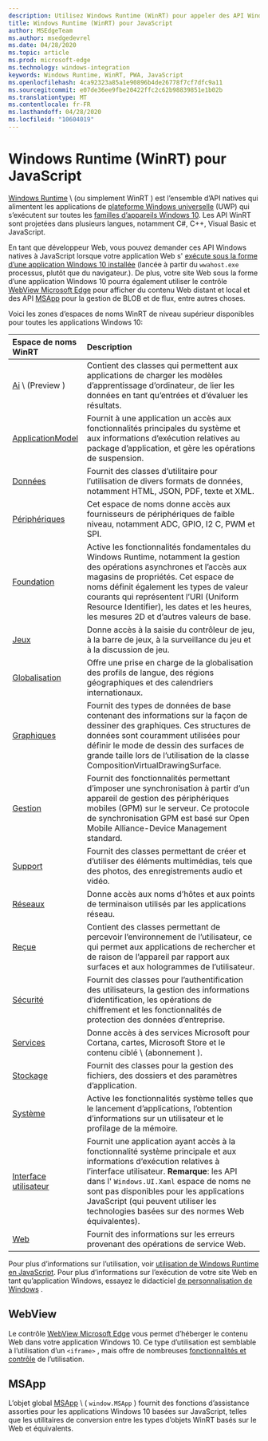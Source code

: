 ```yaml
---
description: Utilisez Windows Runtime (WinRT) pour appeler des API Windows natives à partir de votre application JavaScript.
title: Windows Runtime (WinRT) pour JavaScript
author: MSEdgeTeam
ms.author: msedgedevrel
ms.date: 04/28/2020
ms.topic: article
ms.prod: microsoft-edge
ms.technology: windows-integration
keywords: Windows Runtime, WinRT, PWA, JavaScript
ms.openlocfilehash: 4ca92323a85a1e90896b4de26778f7cf7dfc9a11
ms.sourcegitcommit: e07de36ee9fbe20422ffc2c62b98839851e1b02b
ms.translationtype: MT
ms.contentlocale: fr-FR
ms.lasthandoff: 04/28/2020
ms.locfileid: "10604019"
---
```

# Windows Runtime (WinRT) pour JavaScript  

[Windows Runtime](/windows/uwp/get-started/universal-application-platform-guide#how-the-universal-windows-platform-relates-to-windows-runtime-apis) \ (ou simplement WinRT \) est l’ensemble d’API natives qui alimentent les applications de [plateforme Windows universelle](/windows/uwp/get-started/universal-application-platform-guide) (UWP) qui s’exécutent sur toutes les [familles d’appareils Windows 10](/uwp/extension-sdks/device-families-overview).  Les API WinRT sont projetées dans plusieurs langues, notamment C#, C++, Visual Basic et JavaScript.  

En tant que développeur Web, vous pouvez demander ces API Windows natives à JavaScript lorsque votre application Web s' [exécute sous la forme d’une application Windows 10 installée](../progressive-web-apps-edgehtml/windows-features.md#set-up-and-run-your-universal-windows-app) (lancée à partir du `wwahost.exe` processus, plutôt que du navigateur.).  De plus, votre site Web sous la forme d’une application Windows 10 pourra également utiliser le contrôle [WebView Microsoft Edge](#webview) pour afficher du contenu Web distant et local et des API [MSApp](#msapp) pour la gestion de BLOB et de flux, entre autres choses.  

Voici les zones d’espaces de noms WinRT de niveau supérieur disponibles pour toutes les applications Windows 10:  

| Espace de noms WinRT | Description |  
|:--- |:--- |  
| [Ai](/uwp/api/windows.AI.MachineLearning.Preview) \ (Preview \) | Contient des classes qui permettent aux applications de charger les modèles d’apprentissage d’ordinateur, de lier les données en tant qu’entrées et d’évaluer les résultats.  |  
| [ApplicationModel](/uwp/api/windows.applicationmodel) | Fournit à une application un accès aux fonctionnalités principales du système et aux informations d’exécution relatives au package d’application, et gère les opérations de suspension.  |  
| [Données](/uwp/api/windows.data.html) | Fournit des classes d’utilitaire pour l’utilisation de divers formats de données, notamment HTML, JSON, PDF, texte et XML.  |  
| [Périphériques](/uwp/api/windows.devices) | Cet espace de noms donne accès aux fournisseurs de périphériques de faible niveau, notamment ADC, GPIO, I2 C, PWM et SPI.  |  
| [Foundation](/uwp/api/windows.foundation) | Active les fonctionnalités fondamentales du Windows Runtime, notamment la gestion des opérations asynchrones et l’accès aux magasins de propriétés.  Cet espace de noms définit également les types de valeur courants qui représentent l’URI (Uniform Resource Identifier), les dates et les heures, les mesures 2D et d’autres valeurs de base.  |  
| [Jeux](/uwp/api/windows.gaming.input) |Donne accès à la saisie du contrôleur de jeu, à la barre de jeux, à la surveillance du jeu et à la discussion de jeu.  |  
| [Globalisation](/uwp/api/windows.globalization) | Offre une prise en charge de la globalisation des profils de langue, des régions géographiques et des calendriers internationaux.  |  
| [Graphiques](/uwp/api/windows.graphics) | Fournit des types de données de base contenant des informations sur la façon de dessiner des graphiques.  Ces structures de données sont couramment utilisées pour définir le mode de dessin des surfaces de grande taille lors de l’utilisation de la classe CompositionVirtualDrawingSurface.  |  
| [Gestion](/uwp/api/windows.management) | Fournit des fonctionnalités permettant d’imposer une synchronisation à partir d’un appareil de gestion des périphériques mobiles (GPM) sur le serveur.  Ce protocole de synchronisation GPM est basé sur Open Mobile Alliance-Device Management standard.  |  
| [Support](/uwp/api/windows.media) |Fournit des classes permettant de créer et d’utiliser des éléments multimédias, tels que des photos, des enregistrements audio et vidéo.  |  
| [Réseaux](/uwp/api/windows.networking) |Donne accès aux noms d’hôtes et aux points de terminaison utilisés par les applications réseau.  |  
| [Reçue](/uwp/api/windows.perception) |Contient des classes permettant de percevoir l’environnement de l’utilisateur, ce qui permet aux applications de rechercher et de raison de l’appareil par rapport aux surfaces et aux hologrammes de l’utilisateur.  |  
| [Sécurité](/uwp/api/windows.security.authentication.identity) | Fournit des classes pour l’authentification des utilisateurs, la gestion des informations d’identification, les opérations de chiffrement et les fonctionnalités de protection des données d’entreprise.  |  
| [Services](/uwp/api/windows.services.cortana) |Donne accès à des services Microsoft pour Cortana, cartes, Microsoft Store et le contenu ciblé \ (abonnement \).  |  
| [Stockage](/uwp/api/windows.storage) |Fournit des classes pour la gestion des fichiers, des dossiers et des paramètres d’application.  |  
| [Système](/uwp/api/windows.system) |Active les fonctionnalités système telles que le lancement d’applications, l’obtention d’informations sur un utilisateur et le profilage de la mémoire.  |  
| [Interface utilisateur](/uwp/api/windows.ui) | Fournit une application ayant accès à la fonctionnalité système principale et aux informations d’exécution relatives à l’interface utilisateur.  **Remarque**: les API dans l' `Windows.UI.Xaml` espace de noms ne sont pas disponibles pour les applications JavaScript (qui peuvent utiliser les technologies basées sur des normes Web équivalentes).  |  
| [Web](/uwp/api/windows.web) | Fournit des informations sur les erreurs provenant des opérations de service Web.  |  

Pour plus d’informations sur l’utilisation, voir [utilisation de Windows Runtime en JavaScript](./using-the-windows-runtime-in-javascript.md).  Pour plus d’informations sur l’exécution de votre site Web en tant qu’application Windows, essayez le didacticiel [de personnalisation de Windows](../progressive-web-apps/windows-features.md) .  

## WebView  

Le contrôle [WebView Microsoft Edge](../webview.md) vous permet d’héberger le contenu Web dans votre application Windows 10.  Ce type d’utilisation est semblable à l’utilisation d’un `<iframe>` , mais offre de nombreuses [fonctionnalités et contrôle](../hosting/webview.md#webview-versus-iframe) de l’utilisation.  

## MSApp  

L’objet global [MSApp](./reference/msapp.md) \ ( `window.MSApp` \) fournit des fonctions d’assistance assorties pour les applications Windows 10 basées sur JavaScript, telles que les utilitaires de conversion entre les types d’objets WinRT basés sur le Web et équivalents.  

